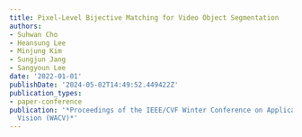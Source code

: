 ```yaml
---
title: Pixel-Level Bijective Matching for Video Object Segmentation
authors:
- Suhwan Cho
- Heansung Lee
- Minjung Kim
- Sungjun Jang
- Sangyoun Lee
date: '2022-01-01'
publishDate: '2024-05-02T14:49:52.449422Z'
publication_types:
- paper-conference
publication: '*Proceedings of the IEEE/CVF Winter Conference on Applications of Computer
  Vision (WACV)*'
---
```

